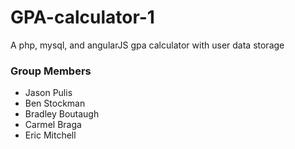 # GPA-calculator-1
A php, mysql, and angularJS gpa calculator with user data storage

### Group Members
- Jason Pulis
- Ben Stockman
- Bradley Boutaugh
- Carmel Braga
- Eric Mitchell